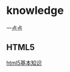 # knowledge

一点点

## HTML5

<a href="https://github.com/haoxunba/knowledge/issues/1">html5基本知识</a> 
